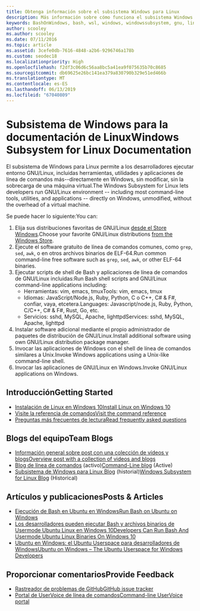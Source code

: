 ```yaml
---
title: Obtenga información sobre el subsistema Windows para Linux
description: Más información sobre cómo funciona el subsistema Windows para Linux.
keywords: BashOnWindows, bash, wsl, windows, windowssubsystem, gnu, linux
author: scooley
ms.author: scooley
ms.date: 07/11/2016
ms.topic: article
ms.assetid: 3cefe0db-7616-4848-a2b6-9296746a178b
ms.custom: seodec18
ms.localizationpriority: High
ms.openlocfilehash: f2df3c06d6c56aa8bc5a41ea9f075635b70c8685
ms.sourcegitcommit: db69625e26bc141ea379a830790b329e51ed466b
ms.translationtype: MT
ms.contentlocale: es-ES
ms.lasthandoff: 06/13/2019
ms.locfileid: "67040809"
---
```

# <a name="windows-subsystem-for-linux-documentation"></a><span data-ttu-id="eb92b-104">Subsistema de Windows para la documentación de Linux</span><span class="sxs-lookup"><span data-stu-id="eb92b-104">Windows Subsystem for Linux Documentation</span></span>

<span data-ttu-id="eb92b-105">El subsistema de Windows para Linux permite a los desarrolladores ejecutar entorno GNU/Linux, incluidas herramientas, utilidades y aplicaciones de línea de comandos más--directamente en Windows, sin modificar, sin la sobrecarga de una máquina virtual.</span><span class="sxs-lookup"><span data-stu-id="eb92b-105">The Windows Subsystem for Linux lets developers run GNU/Linux environment -- including most command-line tools, utilities, and applications -- directly on Windows, unmodified, without the overhead of a virtual machine.</span></span>  

<span data-ttu-id="eb92b-106">Se puede hacer lo siguiente:</span><span class="sxs-lookup"><span data-stu-id="eb92b-106">You can:</span></span>

1. <span data-ttu-id="eb92b-107">Elija sus distribuciones favoritas de GNU/Linux [desde el Store Windows](https://aka.ms/wslstore).</span><span class="sxs-lookup"><span data-stu-id="eb92b-107">Choose your favorite GNU/Linux distributions [from the Windows Store](https://aka.ms/wslstore).</span></span>
1. <span data-ttu-id="eb92b-108">Ejecute el software gratuito de línea de comandos comunes, como `grep`, `sed`, `awk`, o en otros archivos binarios de ELF-64.</span><span class="sxs-lookup"><span data-stu-id="eb92b-108">Run common command-line free software such as `grep`, `sed`, `awk`, or other ELF-64 binaries.</span></span> 
1. <span data-ttu-id="eb92b-109">Ejecutar scripts de shell de Bash y aplicaciones de línea de comandos de GNU/Linux incluidas:</span><span class="sxs-lookup"><span data-stu-id="eb92b-109">Run Bash shell scripts and GNU/Linux command-line applications including:</span></span>  
    * <span data-ttu-id="eb92b-110">Herramientas: vim, emacs, tmux</span><span class="sxs-lookup"><span data-stu-id="eb92b-110">Tools: vim, emacs, tmux</span></span>
    * <span data-ttu-id="eb92b-111">Idiomas: JavaScript/Node.js, Ruby, Python, C o C++, C# & F#, confiar, vaya, etcetera.</span><span class="sxs-lookup"><span data-stu-id="eb92b-111">Languages: Javascript/node.js, Ruby, Python, C/C++, C# & F#, Rust, Go, etc.</span></span>
    * <span data-ttu-id="eb92b-112">Servicios: sshd, MySQL, Apache, lighttpd</span><span class="sxs-lookup"><span data-stu-id="eb92b-112">Services: sshd, MySQL, Apache, lighttpd</span></span>
1. <span data-ttu-id="eb92b-113">Instalar software adicional mediante el propio administrador de paquetes de distribución de GNU/Linux.</span><span class="sxs-lookup"><span data-stu-id="eb92b-113">Install additional software using own GNU/Linux distribution package manager.</span></span>
1. <span data-ttu-id="eb92b-114">Invocar las aplicaciones de Windows con el shell de línea de comandos similares a Unix.</span><span class="sxs-lookup"><span data-stu-id="eb92b-114">Invoke Windows applications using a Unix-like command-line shell.</span></span>
1. <span data-ttu-id="eb92b-115">Invocar las aplicaciones de GNU/Linux en Windows.</span><span class="sxs-lookup"><span data-stu-id="eb92b-115">Invoke GNU/Linux applications on Windows.</span></span>

## <a name="getting-started"></a><span data-ttu-id="eb92b-116">Introducción</span><span class="sxs-lookup"><span data-stu-id="eb92b-116">Getting Started</span></span>

* [<span data-ttu-id="eb92b-117">Instalación de Linux en Windows 10</span><span class="sxs-lookup"><span data-stu-id="eb92b-117">Install Linux on Windows 10</span></span>](install-win10.md)
* [<span data-ttu-id="eb92b-118">Visite la referencia de comandos</span><span class="sxs-lookup"><span data-stu-id="eb92b-118">Visit the command reference</span></span>](reference.md)
* [<span data-ttu-id="eb92b-119">Preguntas más frecuentes de lectura</span><span class="sxs-lookup"><span data-stu-id="eb92b-119">Read frequently asked questions</span></span>](faq.md)

## <a name="team-blogs"></a><span data-ttu-id="eb92b-120">Blogs del equipo</span><span class="sxs-lookup"><span data-stu-id="eb92b-120">Team Blogs</span></span>
*  [<span data-ttu-id="eb92b-121">Información general sobre post con una colección de vídeos y blogs</span><span class="sxs-lookup"><span data-stu-id="eb92b-121">Overview post with a collection of videos and blogs</span></span>](https://blogs.msdn.microsoft.com/commandline/learn-about-windows-console-and-windows-subsystem-for-linux-wsl/)
* <span data-ttu-id="eb92b-122">[Blog de línea de comandos](https://blogs.msdn.microsoft.com/commandline/) (activo)</span><span class="sxs-lookup"><span data-stu-id="eb92b-122">[Command-Line blog](https://blogs.msdn.microsoft.com/commandline/) (Active)</span></span>
* <span data-ttu-id="eb92b-123">[Subsistema de Windows para Linux Blog](https://blogs.msdn.microsoft.com/wsl/) (historial)</span><span class="sxs-lookup"><span data-stu-id="eb92b-123">[Windows Subsystem for Linux Blog](https://blogs.msdn.microsoft.com/wsl/) (Historical)</span></span>

## <a name="posts--articles"></a><span data-ttu-id="eb92b-124">Artículos y publicaciones</span><span class="sxs-lookup"><span data-stu-id="eb92b-124">Posts & Articles</span></span>
* [<span data-ttu-id="eb92b-125">Ejecución de Bash en Ubuntu en Windows</span><span class="sxs-lookup"><span data-stu-id="eb92b-125">Run Bash on Ubuntu on Windows</span></span>](https://blogs.windows.com/buildingapps/2016/03/30/run-bash-on-ubuntu-on-windows/)
* [<span data-ttu-id="eb92b-126">Los desarrolladores pueden ejecutar Bash y archivos binarios de Usermode Ubuntu Linux en Windows 10</span><span class="sxs-lookup"><span data-stu-id="eb92b-126">Developers Can Run Bash And Usermode Ubuntu Linux Binaries On Windows 10</span></span>](https://www.hanselman.com/blog/DevelopersCanRunBashShellAndUsermodeUbuntuLinuxBinariesOnWindows10.aspx)
* [<span data-ttu-id="eb92b-127">Ubuntu en Windows: el Ubuntu Userspace para desarrolladores de Windows</span><span class="sxs-lookup"><span data-stu-id="eb92b-127">Ubuntu on Windows – The Ubuntu Userspace for Windows Developers</span></span>](https://insights.ubuntu.com/2016/03/30/ubuntu-on-windows-the-ubuntu-userspace-for-windows-developers/) 

## <a name="provide-feedback"></a><span data-ttu-id="eb92b-128">Proporcionar comentarios</span><span class="sxs-lookup"><span data-stu-id="eb92b-128">Provide Feedback</span></span>
* [<span data-ttu-id="eb92b-129">Rastreador de problemas de GitHub</span><span class="sxs-lookup"><span data-stu-id="eb92b-129">GitHub issue tracker</span></span>](https://github.com/Microsoft/BashOnWindows/issues)
* [<span data-ttu-id="eb92b-130">Portal de UserVoice de línea de comandos</span><span class="sxs-lookup"><span data-stu-id="eb92b-130">Command-line UserVoice portal</span></span>](https://wpdev.uservoice.com/forums/266908-command-prompt-console-bash-on-ubuntu-on-windo/category/161892-bash)
